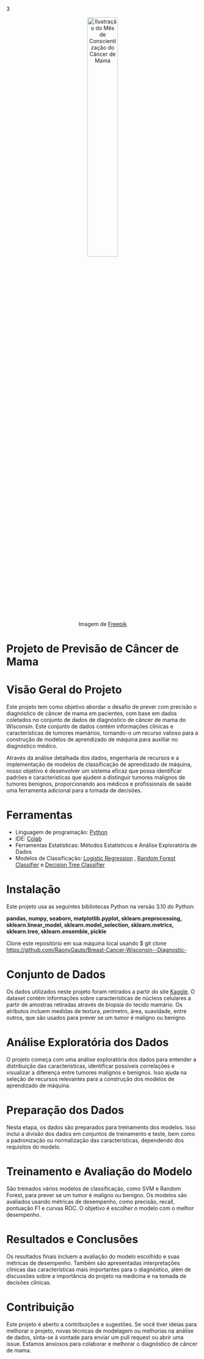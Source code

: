3<div align="center">
  
  <img src="https://img.freepik.com/vetores-gratis/ilustracao-do-mes-de-conscientizacao-do-cancer-de-mama-plana_23-2149680731.jpg" alt="Ilustração do Mês de Conscientização do Câncer de Mama" width="40%">

  Imagem de <a href="https://br.freepik.com/vetores-gratis/ilustracao-do-mes-de-conscientizacao-do-cancer-de-mama-plana_31693124.htm#from_view=detail_collection">Freepik</a>

</div>

# Projeto de Previsão de Câncer de Mama

# Visão Geral do Projeto
Este projeto tem como objetivo abordar o desafio de prever com precisão o diagnóstico de câncer de mama em pacientes, com base em dados coletados no conjunto de dados de diagnóstico de câncer de mama do Wisconsin. Este conjunto de dados contém informações clínicas e características de tumores mamários, tornando-o um recurso valioso para a construção de modelos de aprendizado de máquina para auxiliar no diagnóstico médico.

Através da análise detalhada dos dados, engenharia de recursos e a implementação de modelos de classificação de aprendizado de máquina, nosso objetivo é desenvolver um sistema eficaz que possa identificar padrões e características que ajudem a distinguir tumores malignos de tumores benignos, proporcionando aos médicos e profissionais de saúde uma ferramenta adicional para a tomada de decisões.

# Ferramentas
* Linguagem de programação: [Python](https://www.python.org/)
* IDE: [Colab](https://colab.research.google.com/)
* Ferramentas Estatísticas: Métodos Estatísticos e Análise Exploratória de Dados
* Modelos de Classificação: [Logistic Regression](https://scikit-learn.org/stable/modules/generated/sklearn.linear_model.LogisticRegression.html) , [Random Forest Classifier](https://scikit-learn.org/stable/modules/generated/sklearn.ensemble.RandomForestClassifier.html ) e [Decision Tree Classifier](https://scikit-learn.org/stable/modules/generated/sklearn.tree.DecisionTreeClassifier.html)

# Instalação
Este projeto usa as seguintes bibliotecas Python na versão 3.10 do Python:

__pandas, numpy, seaborn, matplotlib.pyplot, sklearn.preprocessing, sklearn.linear_model, sklearn.model_selection, sklearn.metrics, sklearn.tree, sklearn.ensemble, pickle__

Clone este repositório em sua máquina local usando $ git clone https://github.com/RaonyGauto/Breast-Cancer-Wisconsin--Diagnostic-

# Conjunto de Dados
Os dados utilizados neste projeto foram retirados a partir do site [Kaggle](https://www.kaggle.com/datasets/uciml/breast-cancer-wisconsin-data). O dataset contém informações sobre características de núcleos celulares a partir de amostras retiradas através de biopsia do tecido mamário. Os atributos incluem medidas de textura, perímetro, área, suavidade, entre outros, que são usados para prever se um tumor é maligno ou benigno.

# Análise Exploratória dos Dados
O projeto começa com uma análise exploratória dos dados para entender a distribuição das características, identificar possíveis correlações e visualizar a diferença entre tumores malignos e benignos. Isso ajuda na seleção de recursos relevantes para a construção dos modelos de aprendizado de máquina.

# Preparação dos Dados
Nesta etapa, os dados são preparados para treinamento dos modelos. Isso inclui a divisão dos dados em conjuntos de treinamento e teste, bem como a padronização ou normalização das características, dependendo dos requisitos do modelo.

# Treinamento e Avaliação do Modelo
São treinados vários modelos de classificação, como SVM e Random Forest, para prever se um tumor é maligno ou benigno. Os modelos são avaliados usando métricas de desempenho, como precisão, recall, pontuação F1 e curvas ROC. O objetivo é escolher o modelo com o melhor desempenho.

# Resultados e Conclusões
Os resultados finais incluem a avaliação do modelo escolhido e suas métricas de desempenho. Também são apresentadas interpretações clínicas das características mais importantes para o diagnóstico, além de discussões sobre a importância do projeto na medicina e na tomada de decisões clínicas.

# Contribuição
Este projeto é aberto a contribuições e sugestões. Se você tiver ideias para melhorar o projeto, novas técnicas de modelagem ou melhorias na análise de dados, sinta-se à vontade para enviar um pull request ou abrir uma issue. Estamos ansiosos para colaborar e melhorar o diagnóstico de câncer de mama.
